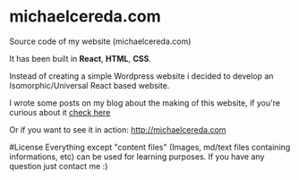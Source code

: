 # michaelcereda.com
Source code of my website (michaelcereda.com)

It has been built in __React__, __HTML__, __CSS__.

Instead of creating a simple Wordpress website i decided to develop an Isomorphic/Universal React based website.  

I wrote some posts on my blog about the making of this website, if you're curious about it [check here](https://medium.com/@michaelcereda/creating-an-isomorphic-universal-website-with-react-part-1-a905350acba8#.rc2xxzjg5)

Or if you want to see it in action: http://michaelcereda.com

#License
Everything except "content files" (Images, md/text files containing  informations, etc) can be used for learning purposes.
If you have any question just contact me :)
